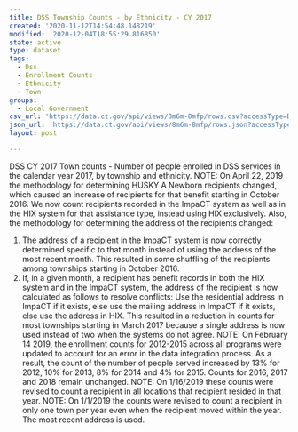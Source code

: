 ```yaml
---
title: DSS Township Counts - by Ethnicity - CY 2017
created: '2020-11-12T14:54:48.148219'
modified: '2020-12-04T18:55:29.816850'
state: active
type: dataset
tags:
  - Dss
  - Enrollment Counts
  - Ethnicity
  - Town
groups:
  - Local Government
csv_url: 'https://data.ct.gov/api/views/8m6m-8mfp/rows.csv?accessType=DOWNLOAD'
json_url: 'https://data.ct.gov/api/views/8m6m-8mfp/rows.json?accessType=DOWNLOAD'
layout: post

---
```

DSS CY 2017 Town counts - Number of people enrolled in DSS services in the calendar year 2017, by township and ethnicity.
NOTE: On April 22, 2019 the methodology for determining HUSKY A Newborn recipients changed, which caused an increase of recipients for that benefit starting in October 2016. We now count recipients recorded in the ImpaCT system as well as in the HIX system for that assistance type, instead using HIX exclusively.
Also, the methodology for determining the address of the recipients changed:
1. The address of a recipient in the ImpaCT system is now correctly determined specific to that month instead of using the address of the most recent month. This resulted in some shuffling of the recipients among townships starting in October 2016.
2. If, in a given month, a recipient has benefit records in both the HIX system and in the ImpaCT system, the address of the recipient is now calculated as follows to resolve conflicts: Use the residential address in ImpaCT if it exists, else use the mailing address in ImpaCT if it exists, else use the address in HIX. This resulted in a reduction in counts for most townships starting in March 2017 because a single address is now used instead of two when the systems do not agree.
NOTE: On February 14 2019, the enrollment counts for 2012-2015 across all programs were updated to account for an error in the data integration process. As a result, the count of the number of people served increased by 13% for 2012, 10% for 2013, 8% for 2014 and 4% for 2015. Counts for 2016, 2017 and 2018 remain unchanged.
NOTE: On 1/16/2019 these counts were revised to count a recipient in all locations that recipient resided in that year.
NOTE: On 1/1/2019 the counts were revised to count a recipient in only one town per year even when the recipient moved within the year. The most recent address is used.

